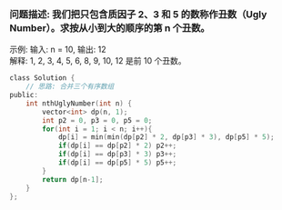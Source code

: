 ### 问题描述: 我们把只包含质因子 2、3 和 5 的数称作丑数（Ugly Number）。求按从小到大的顺序的第 n 个丑数。
示例: 输入: n = 10, 输出: 12  
解释: 1, 2, 3, 4, 5, 6, 8, 9, 10, 12 是前 10 个丑数。
```c
class Solution {
    // 思路: 合并三个有序数组
public:
    int nthUglyNumber(int n) {
        vector<int> dp(n, 1);
        int p2 = 0, p3 = 0, p5 = 0;
        for(int i = 1; i < n; i++){
            dp[i] = min(min(dp[p2] * 2, dp[p3] * 3), dp[p5] * 5);
            if(dp[i] == dp[p2] * 2) p2++;
            if(dp[i] == dp[p3] * 3) p3++;
            if(dp[i] == dp[p5] * 5) p5++;
        }
        return dp[n-1];
    }
};
```
